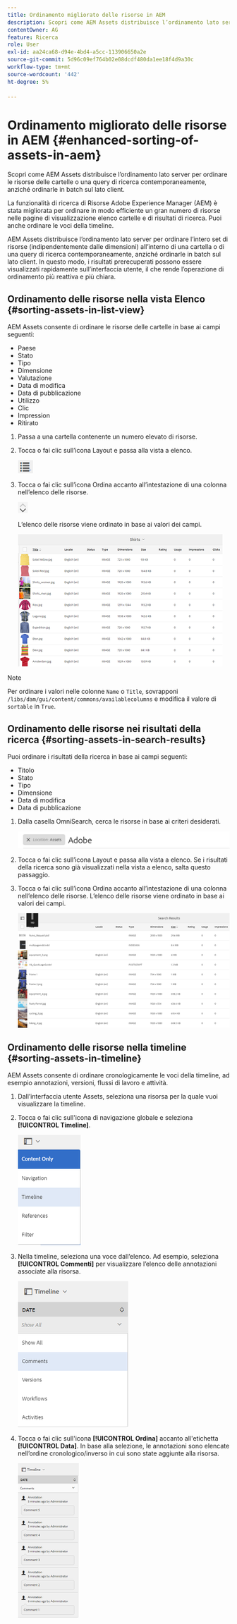 ```yaml
---
title: Ordinamento migliorato delle risorse in AEM
description: Scopri come AEM Assets distribuisce l’ordinamento lato server per ordinare le risorse delle cartelle o una query di ricerca contemporaneamente, anziché ordinarle in batch sul lato client.
contentOwner: AG
feature: Ricerca
role: User
exl-id: aa24ca68-d94e-4bd4-a5cc-113906650a2e
source-git-commit: 5d96c09ef764b02e08dcdf480da1ee18f4d9a30c
workflow-type: tm+mt
source-wordcount: '442'
ht-degree: 5%

---
```


# Ordinamento migliorato delle risorse in AEM {#enhanced-sorting-of-assets-in-aem}

Scopri come AEM Assets distribuisce l’ordinamento lato server per ordinare le risorse delle cartelle o una query di ricerca contemporaneamente, anziché ordinarle in batch sul lato client.

La funzionalità di ricerca di Risorse Adobe Experience Manager (AEM) è stata migliorata per ordinare in modo efficiente un gran numero di risorse nelle pagine di visualizzazione elenco cartelle e di risultati di ricerca. Puoi anche ordinare le voci della timeline.

AEM Assets distribuisce l’ordinamento lato server per ordinare l’intero set di risorse (indipendentemente dalle dimensioni) all’interno di una cartella o di una query di ricerca contemporaneamente, anziché ordinarle in batch sul lato client. In questo modo, i risultati prerecuperati possono essere visualizzati rapidamente sull’interfaccia utente, il che rende l’operazione di ordinamento più reattiva e più chiara.

## Ordinamento delle risorse nella vista Elenco {#sorting-assets-in-list-view}

AEM Assets consente di ordinare le risorse delle cartelle in base ai campi seguenti:

* Paese
* Stato
* Tipo
* Dimensione
* Valutazione
* Data di modifica
* Data di pubblicazione
* Utilizzo
* Clic
* Impression
* Ritirato

1. Passa a una cartella contenente un numero elevato di risorse.
1. Tocca o fai clic sull’icona Layout e passa alla vista a elenco.

   ![chlimage_1-394](assets/chlimage_1-394.png)

1. Tocca o fai clic sull’icona Ordina accanto all’intestazione di una colonna nell’elenco delle risorse.

   ![chlimage_1-395](assets/chlimage_1-395.png)

   L’elenco delle risorse viene ordinato in base ai valori dei campi.

   ![chlimage_1-396](assets/chlimage_1-396.png)

>[!NOTE]
>
>Per ordinare i valori nelle colonne `Name` o `Title`, sovrapponi `/libs/dam/gui/content/commons/availablecolumns` e modifica il valore di `sortable` in `True`.

## Ordinamento delle risorse nei risultati della ricerca {#sorting-assets-in-search-results}

Puoi ordinare i risultati della ricerca in base ai campi seguenti:

* Titolo
* Stato
* Tipo
* Dimensione
* Data di modifica
* Data di pubblicazione

1. Dalla casella OmniSearch, cerca le risorse in base ai criteri desiderati.

   ![chlimage_1-397](assets/chlimage_1-397.png)

1. Tocca o fai clic sull’icona Layout e passa alla vista a elenco. Se i risultati della ricerca sono già visualizzati nella vista a elenco, salta questo passaggio.
1. Tocca o fai clic sull’icona Ordina accanto all’intestazione di una colonna nell’elenco delle risorse. L’elenco delle risorse viene ordinato in base ai valori dei campi.

   ![chlimage_1-398](assets/chlimage_1-398.png)

## Ordinamento delle risorse nella timeline {#sorting-assets-in-timeline}

AEM Assets consente di ordinare cronologicamente le voci della timeline, ad esempio annotazioni, versioni, flussi di lavoro e attività.

1. Dall’interfaccia utente Assets, seleziona una risorsa per la quale vuoi visualizzare la timeline.
1. Tocca o fai clic sull&#39;icona di navigazione globale e seleziona **[!UICONTROL Timeline]**.

   ![chlimage_1-399](assets/chlimage_1-399.png)

1. Nella timeline, seleziona una voce dall’elenco. Ad esempio, seleziona **[!UICONTROL Commenti]** per visualizzare l’elenco delle annotazioni associate alla risorsa.

   ![chlimage_1-400](assets/chlimage_1-400.png)

1. Tocca o fai clic sull&#39;icona **[!UICONTROL Ordina]** accanto all&#39;etichetta **[!UICONTROL Data]**. In base alla selezione, le annotazioni sono elencate nell’ordine cronologico/inverso in cui sono state aggiunte alla risorsa.

   ![chlimage_1-401](assets/chlimage_1-401.png)
